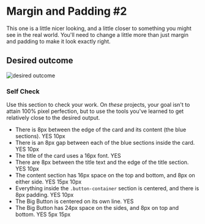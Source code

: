 # Margin and Padding #2

This one is a little nicer looking, and a little closer to something you might see in the real world. You'll need to change a little more than just margin and padding to make it look exactly right.

## Desired outcome
![desired outcome](./desired-outcome.png)

### Self Check
Use this section to check your work. On _these_ projects, your goal isn't to attain 100% pixel perfection, but to use the tools you've learned to get relatively close to the desired output.

- There is 8px between the edge of the card and its content (the blue sections). YES 10px
- There is an 8px gap between each of the blue sections inside the card. YES 10px
- The title of the card uses a 16px font. YES
- There are 8px between the title text and the edge of the title section. YES 10px
- The content section has 16px space on the top and bottom, and 8px on either side. YES 15px 10px
- Everything inside the `.button-container` section is centered, and there is 8px padding. YES 10px
- The Big Button is centered on its own line. YES
- The Big Button has 24px space on the sides, and 8px on top and bottom. YES 5px 15px
